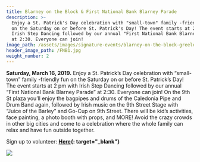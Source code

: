 ```yaml
---
title: Blarney on the Block & First National Bank Blarney Parade
description: >-
  Enjoy a St. Patrick's Day celebration with "small-town" family -friendly fun
  on the Saturday on or before St. Patrick's Day! The event starts at 2 pm with
  Irish Step Dancing followed by our annual "First National Bank Blarney Parade"
  at 2:30. Everyone can join!
image_path: /assets/images/signature-events/blarney-on-the-block-greeley.png
header_image_path: /FNB1.jpg
weight_number: 2
---
```


**Saturday, March 16, 2019.** Enjoy a St. Patrick’s Day celebration with “small-town” family -friendly fun on the Saturday on or before St. Patrick’s Day! The event starts at 2 pm with Irish Step Dancing followed by our annual “First National Bank Blarney Parade” at 2:30. Everyone can join! On the 9th St plaza you’ll enjoy the bagpipes and drums of the Caledonia Pipe and Drum Band again, followed by Irish music on the 9th Street Stage with “Juice of the Barley” and Go-Cup on 9th Street. There will be kid’s activities, face painting, a photo booth with props, and MORE! Avoid the crazy crowds in other big cities and come to a celebration where the whole family can relax and have fun outside together.

Sign up to volunteer:&nbsp;**[Here](https://www.signupgenius.com/go/10c094aaaaa2da13-8thannual){: target="_blank"}**

![](/assets/versions/fnb1---x----274-64x---.jpg)